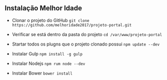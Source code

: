 ## Instalação Melhor Idade

- Clonar o projeto do GitHub
	`git clone https://github.com/melhoridade2017/projeto-portal.git`

- Verificar se está dentro da pasta do projeto
	`cd /var/www/projeto-portal`
	
- Startar todos os plugns que o projeto clonado possui
	`npm update --dev`
	
- Instalar Gulp
	`npm install -g gulp`
	
- Instalar Nodejs
	`npm rum node --dev`
	
- Instalar Bower
	`bower install`
